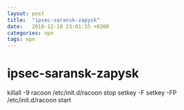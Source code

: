 ```yaml
---
layout: post
title:  "ipsec-saransk-zapysk"
date:   2010-12-18 23:01:55 +0300
categories: vpn
tags: vpn
---
```


# ipsec-saransk-zapysk
killall -9 racoon
/etc/init.d/racoon stop
setkey -F
setkey -FP
/etc/init.d/racoon start